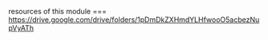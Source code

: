  resources of this module ===  
 https://drive.google.com/drive/folders/1pDmDkZXHmdYLHfwooO5acbezNupVyATh
